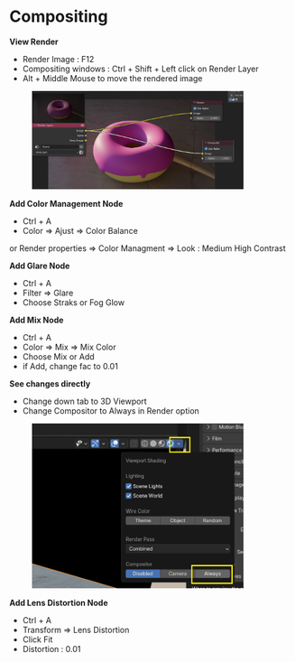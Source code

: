 # Compositing

**View Render**

* Render Image : F12
* Compositing windows : Ctrl + Shift + Left click on Render Layer
* Alt + Middle Mouse to move the rendered image

<figure><img src="../.gitbook/assets/image (1) (1) (1).png" alt="" width="375"><figcaption></figcaption></figure>

**Add Color Management Node**

* Ctrl + A
* Color ⇒ Ajust ⇒ Color Balance

or Render properties ⇒ Color Managment ⇒ Look : Medium High Contrast

**Add Glare Node**

* Ctrl + A
* Filter ⇒ Glare
* Choose Straks or Fog Glow

**Add Mix Node**

* Ctrl + A
* Color ⇒ Mix ⇒ Mix Color
* Choose Mix or Add
* if Add, change fac to 0.01

**See changes directly**

* Change down tab to 3D Viewport
* Change Compositor to Always in Render option

<figure><img src="../.gitbook/assets/image (6).png" alt="" width="375"><figcaption></figcaption></figure>

**Add Lens Distortion Node**

* Ctrl + A
* Transform ⇒ Lens Distortion
* Click Fit
* Distortion : 0.01

